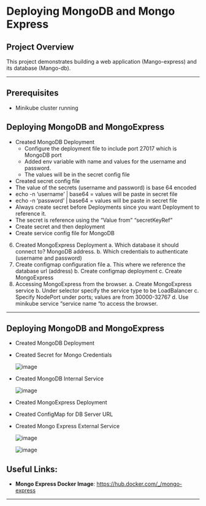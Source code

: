 # Deploying MongoDB and Mongo Express

## **Project Overview**
This project demonstrates building a web application (Mango-express)  and its database (Mango-db). 

---

## **Prerequisites**
- Minikube cluster running
  
## **Deploying MongoDB and MongoExpress**
- Created MongoDB Deployment
  -	Configure the deployment file to include port 27017 which is MongoDB port
  - Added env variable with name and values for the username and password.
  - The values will be in the secret config file
-	Created secret config file
  - The value of the secrets (username and password) is base 64 encoded
  - echo -n ‘username’ | base64  =  values will be paste in secret file
  - echo -n ‘password’ | base64  =  values will be paste in secret file
  - Always create secret before Deployments since you want Deployment to reference it.
  - The secret is reference using the “Value from” “secretKeyRef” 
- Create secret and then deployment
- Create service config file for MongoDB
6.	Created MongoExpress Deployment
a.	Which database it should connect to? MongoDB address.
b.	Which credentials to authenticate (username and password)
7.	Create configmap configuration file
a.	This where we reference the database url (address)
b.	Create configmap deployment 
c.	Create MongoExpress
8.	Accessing MongoExpress from the browser.
a.	Create MongoExpress service
b.	Under selector specify the service type to be LoadBalancer
c.	Specify NodePort under ports; values are from 30000-32767 
d.	Use minikube service “service name “to access the browser.

 
---

## **Deploying MongoDB and MongoExpress**
- Created MongoDB Deployment
- Created Secret for Mongo Credentials
  
  ![image](https://github.com/user-attachments/assets/ca8c8afd-e725-4a42-920e-704c45b9787d)

- Created MongoDB Internal Service

  ![image](https://github.com/user-attachments/assets/a72db9cc-2d3a-4024-8f81-65cd7b808bfa)

- Created MongoExpress Deployment
- Created ConfigMap for DB Server URL
- Created Mongo Express External Service

  ![image](https://github.com/user-attachments/assets/15471577-5957-449e-9b2f-73d201b38e05)


  ![image](https://github.com/user-attachments/assets/640b1e1e-a0ab-497b-9f89-3e6decb51269)


## **Useful Links:**
- **Mongo Express Docker Image**:  https://hub.docker.com/_/mongo-express

---
